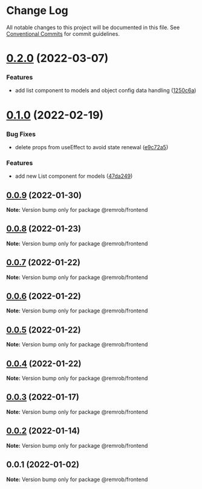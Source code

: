 # Change Log

All notable changes to this project will be documented in this file.
See [Conventional Commits](https://conventionalcommits.org) for commit guidelines.

# [0.2.0](https://bitbucket.org/remrob/r2ecosystem/compare/@remrob/frontend@0.1.0...@remrob/frontend@0.2.0) (2022-03-07)


### Features

* add list component to models and object config data handling ([1250c6a](https://bitbucket.org/remrob/r2ecosystem/commits/1250c6a4101266be93d4864fd9628e9c3a24a201))





# [0.1.0](https://bitbucket.org/remrob/r2ecosystem/compare/@remrob/frontend@0.0.9...@remrob/frontend@0.1.0) (2022-02-19)


### Bug Fixes

* delete props from useEffect to avoid state renewal ([e9c72a5](https://bitbucket.org/remrob/r2ecosystem/commits/e9c72a5708cd320176a611af1b089690631f154e))


### Features

* add new List component for models ([47da249](https://bitbucket.org/remrob/r2ecosystem/commits/47da24958fb83752877758e49bb7f1b1ef6cdf1d))





## [0.0.9](https://bitbucket.org/remrob/r2ecosystem/compare/@remrob/frontend@0.0.8...@remrob/frontend@0.0.9) (2022-01-30)

**Note:** Version bump only for package @remrob/frontend





## [0.0.8](https://bitbucket.org/remrob/r2ecosystem/compare/@remrob/frontend@0.0.7...@remrob/frontend@0.0.8) (2022-01-23)

**Note:** Version bump only for package @remrob/frontend





## [0.0.7](https://bitbucket.org/remrob/r2ecosystem/compare/@remrob/frontend@0.0.6...@remrob/frontend@0.0.7) (2022-01-22)

**Note:** Version bump only for package @remrob/frontend





## [0.0.6](https://bitbucket.org/remrob/r2ecosystem/compare/@remrob/frontend@0.0.5...@remrob/frontend@0.0.6) (2022-01-22)

**Note:** Version bump only for package @remrob/frontend





## [0.0.5](https://bitbucket.org/remrob/r2ecosystem/compare/@remrob/frontend@0.0.4...@remrob/frontend@0.0.5) (2022-01-22)

**Note:** Version bump only for package @remrob/frontend





## [0.0.4](https://bitbucket.org/remrob/r2ecosystem/compare/@remrob/frontend@0.0.3...@remrob/frontend@0.0.4) (2022-01-22)

**Note:** Version bump only for package @remrob/frontend





## [0.0.3](https://bitbucket.org/remrob/r2ecosystem/compare/@remrob/frontend@0.0.2...@remrob/frontend@0.0.3) (2022-01-17)

**Note:** Version bump only for package @remrob/frontend





## [0.0.2](https://bitbucket.org/remrob/r2ecosystem/compare/@remrob/frontend@0.0.1...@remrob/frontend@0.0.2) (2022-01-14)

**Note:** Version bump only for package @remrob/frontend





## 0.0.1 (2022-01-02)

**Note:** Version bump only for package @remrob/frontend
